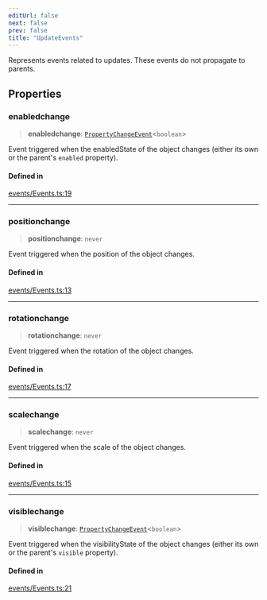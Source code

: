 ```yaml
---
editUrl: false
next: false
prev: false
title: "UpdateEvents"
---
```


Represents events related to updates. These events do not propagate to parents.

## Properties

### enabledchange

> **enabledchange**: [`PropertyChangeEvent`](/three.ez/api/interfaces/propertychangeevent/)\<`boolean`\>

Event triggered when the enabledState of the object changes (either its own or the parent's `enabled` property).

#### Defined in

[events/Events.ts:19](https://github.com/luigidenora/three.ez/blob/57bd50835d7b63a4eed7f77bf46f98834d85a05c/src/events/Events.ts#L19)

***

### positionchange

> **positionchange**: `never`

Event triggered when the position of the object changes.

#### Defined in

[events/Events.ts:13](https://github.com/luigidenora/three.ez/blob/57bd50835d7b63a4eed7f77bf46f98834d85a05c/src/events/Events.ts#L13)

***

### rotationchange

> **rotationchange**: `never`

Event triggered when the rotation of the object changes.

#### Defined in

[events/Events.ts:17](https://github.com/luigidenora/three.ez/blob/57bd50835d7b63a4eed7f77bf46f98834d85a05c/src/events/Events.ts#L17)

***

### scalechange

> **scalechange**: `never`

Event triggered when the scale of the object changes.

#### Defined in

[events/Events.ts:15](https://github.com/luigidenora/three.ez/blob/57bd50835d7b63a4eed7f77bf46f98834d85a05c/src/events/Events.ts#L15)

***

### visiblechange

> **visiblechange**: [`PropertyChangeEvent`](/three.ez/api/interfaces/propertychangeevent/)\<`boolean`\>

Event triggered when the visibilityState of the object changes (either its own or the parent's `visible` property).

#### Defined in

[events/Events.ts:21](https://github.com/luigidenora/three.ez/blob/57bd50835d7b63a4eed7f77bf46f98834d85a05c/src/events/Events.ts#L21)

